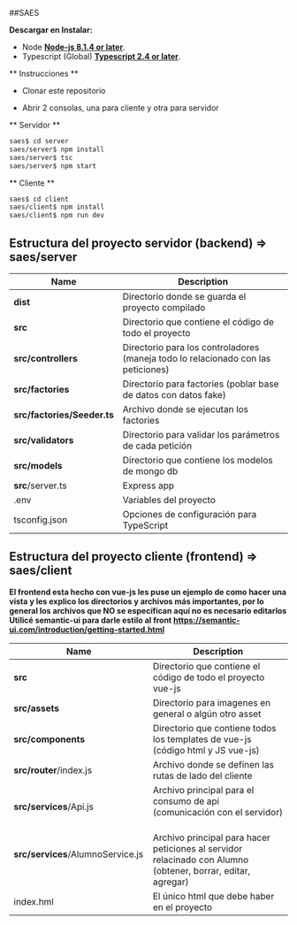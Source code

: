 ##SAES

**Descargar en Instalar:**

 * Node [**Node-js 8.1.4 or later**](https://nodejs.org/es/download/).
 * Typescript (Global) [**Typescript 2.4 or later**](http://www.typescriptlang.org/).
 
 ** Instrucciones **
 
 * Clonar este repositorio 
 
 * Abrir 2 consolas, una para cliente y otra para servidor
 
 ** Servidor **
 
  ```bash
 saes$ cd server
 saes/server$ npm install
 saes/server$ tsc
 saes/server$ npm start
 ```
 
 ** Cliente **
 
  ```bash
 saes$ cd client
 saes/client$ npm install
 saes/client$ npm run dev
 ```

 ## Estructura del proyecto servidor (backend) => saes/server

| Name | Description |
| ------------------------ | --------------------------------------------------------------------------------------------- |
| **dist**                 | Directorio donde se guarda el proyecto compilado                                              |
| **src**                  | Directorio que contiene el código de todo el proyecto                                         |
| **src/controllers**      | Directorio para los controladores (maneja todo lo relacionado con las peticiones)             |
| **src/factories**        | Directorio para factories (poblar base de datos con datos fake)                               |
| **src/factories/Seeder.ts**  | Archivo donde se ejecutan los factories                                                   |
| **src/validators**       | Directorio para validar los parámetros de cada petición                                       |
| **src/models**           | Directorio que contiene los modelos de mongo db                                               |
| **src**/server.ts        | Express app                                                                                   |
| .env             | Variables del proyecto                                               |
| tsconfig.json            | Opciones de configuración para TypeScript                                                     |


## Estructura del proyecto cliente (frontend) => saes/client
**El frontend esta hecho con vue-js les puse un ejemplo de como hacer una vista y les explico los directorios y archivos más importantes, por lo general los archivos que NO se específican aquí no es necesario editarlos**
**Utilicé semantic-ui para darle estilo al front  https://semantic-ui.com/introduction/getting-started.html**

| Name | Description |
| ------------------------ | --------------------------------------------------------------------------------------------- |
| **src**                  | Directorio que contiene el código de todo el proyecto vue-js                                  |
| **src/assets**           | Directorio para imagenes en general o algún otro asset                                        |
| **src/components**       | Directorio que contiene todos los templates de vue-js (código html y JS vue-js)               |
| **src/router**/index.js  | Archivo donde se definen las rutas de lado del cliente                                        |
| **src/services**/Api.js  | Archivo principal para el consumo de api (comunicación con el servidor)                       |
| **src/services**/AlumnoService.js  | Archivo principal para hacer peticiones al servidor relacinado con Alumno (obtener, borrar, editar, agregar)           |
| index.hml                | El único html que debe haber en el proyecto                                                   |
